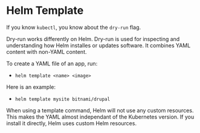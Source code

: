 # Helm Template

If you know `kubectl`, you know about the `dry-run` flag. 

Dry-run works differently on Helm. Dry-run is used for inspecting and understanding how Helm installes or updates software. It combines YAML content with non-YAML content. 

To create a YAML file of an app, run: 
- `helm template <name> <image>`

Here is an example:
- `helm template mysite bitnami/drupal`

When using a template command, Helm will not use any custom resources. This makes the YAML almost independant of the Kubernetes version. If you install it directly, Helm uses custom Helm resources.
